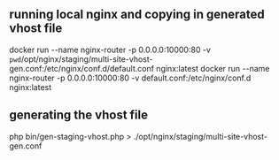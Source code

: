 ## running local nginx and copying in generated vhost file

docker run --name nginx-router -p 0.0.0.0:10000:80 -v `pwd`/opt/nginx/staging/multi-site-vhost-gen.conf:/etc/nginx/conf.d/default.conf nginx:latest
docker run --name nginx-router -p 0.0.0.0:10000:80 -v default.conf:/etc/nginx/conf.d nginx:latest

## generating the vhost file

php bin/gen-staging-vhost.php > ./opt/nginx/staging/multi-site-vhost-gen.conf

